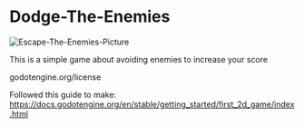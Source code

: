 # Dodge-The-Enemies

![Escape-The-Enemies-Picture](https://github.com/user-attachments/assets/c6909d18-b4f6-4e6b-b5dc-2c32506d05ee)

This is a simple game about avoiding enemies to increase your score

godotengine.org/license

Followed this guide to make: https://docs.godotengine.org/en/stable/getting_started/first_2d_game/index.html
